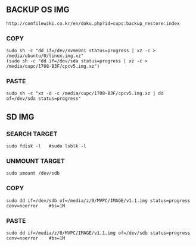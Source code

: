 ## BACKUP OS IMG
    http://comfilewiki.co.kr/en/doku.php?id=cupc:backup_restore:index
### COPY
    sudo sh -c "dd if=/dev/nvme0n1 status=progress | xz -c > /media/ubuntu/0/linux.img.xz"
    (sudo sh -c "dd if=/dev/sda status=progress | xz -c > /media/cupc/1708-B3F/cpcv5.img.xz")
### PASTE
    sudo sh -c "xz -d -c /media/cupc/1708-B3F/cpcv5.img.xz | dd of=/dev/sda status=progress"
    
## SD IMG
### SEARCH TARGET
    sudo fdisk -l   #sudo lsblk -l
### UNMOUNT TARGET
    sudo umount /dev/sdb
### COPY
    sudo dd if=/dev/sdb of=/media/z/0/MVPC/IMAGE/v1.1.img status=progress conv=noerror    #bs=1M
### PASTE
    sudo dd if=/media/z/0/MVPC/IMAGE/v1.1.img of=/dev/sdb status=progress conv=noerror    #bs=1M
    
